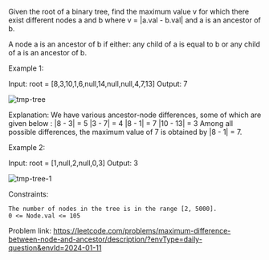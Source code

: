 Given the root of a binary tree, find the maximum value v for which there exist different nodes a and b where v = |a.val - b.val| and a is an ancestor of b.

A node a is an ancestor of b if either: any child of a is equal to b or any child of a is an ancestor of b.

 

Example 1:

Input: root = [8,3,10,1,6,null,14,null,null,4,7,13]
Output: 7

![tmp-tree](https://github.com/SnowScriptWinterOfCode/LeetCode_Q/assets/97434896/108fd5df-8e90-4f6c-bbfc-f2e1e08b4503)

Explanation: We have various ancestor-node differences, some of which are given below :
|8 - 3| = 5
|3 - 7| = 4
|8 - 1| = 7
|10 - 13| = 3
Among all possible differences, the maximum value of 7 is obtained by |8 - 1| = 7.

Example 2:

Input: root = [1,null,2,null,0,3]
Output: 3

![tmp-tree-1](https://github.com/SnowScriptWinterOfCode/LeetCode_Q/assets/97434896/bedf5d7f-cf61-40ee-bdcf-3a4a066abbc0)

Constraints:

    The number of nodes in the tree is in the range [2, 5000].
    0 <= Node.val <= 105
 Problem link: https://leetcode.com/problems/maximum-difference-between-node-and-ancestor/description/?envType=daily-question&envId=2024-01-11

